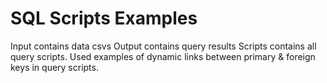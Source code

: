 # SQL Scripts Examples
Input contains data csvs
Output contains query results
Scripts contains all query scripts.
Used examples of dynamic links between primary & foreign keys in query scripts.
